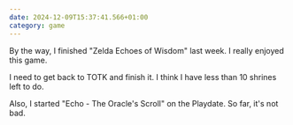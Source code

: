 ```yaml
---
date: 2024-12-09T15:37:41.566+01:00
category: game
---
```


By the way, I finished "Zelda Echoes of Wisdom" last week. I really enjoyed this game.

I need to get back to TOTK and finish it. I think I have less than 10 shrines left to do.

Also, I started "Echo - The Oracle's Scroll" on the Playdate. So far, it's not bad.
